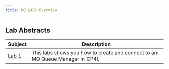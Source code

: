 ```yaml
---
title: MQ LABS Overview
---
```


## Lab Abstracts

|  Subject                            | Description                                            |                                                               
|-------------------------|-----------------------------------------|
| [Lab 1](/MQ-Labs/Lab1)       | This labs shows you how to create and connect to am MQ Queue Manager in CP4I. 
